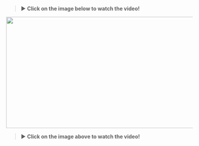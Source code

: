 
> :arrow_forward: **Click on the image below to watch the video!**

[<img src="https://img.youtube.com/vi/8RrYqJJq8sM/maxresdefault.jpg" width="600" height="300"
/>](https://www.youtube.com/embed/8RrYqJJq8sM)

> :arrow_forward: **Click on the image above to watch the video!**


